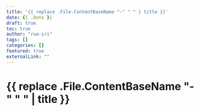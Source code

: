 ```yaml
---
title: '{{ replace .File.ContentBaseName "-" " " | title }}'
date: {{ .Date }}
draft: true
toc: true
author: "rua-iri"
tags: []
categories: []
featured: true
externalLink: ""
---
```


# {{ replace .File.ContentBaseName "-" " " | title }}